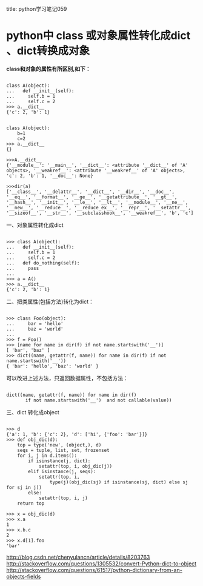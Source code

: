 title: python学习笔记059 

#  python中 class 或对象属性转化成dict 、dict转换成对象 
**class和对象的属性有所区别,如下：**
```

class A(object):  
...   def __init__(self):  
...     self.b = 1  
...     self.c = 2  
>>> a.__dict__  
{'c': 2, 'b': 1}

```
```

class A(object):  
	b=1
	c=2
>>> a.__dict__  
{}

>>>A.__dict__
{'__module__': '__main__', '__dict__': <attribute '__dict__' of 'A' objects>, '__weakref__': <attribute '__weakref__' of 'A' objects>, 'c': 2, 'b': 1, '__doc__': None}

>>>dir(a)
['__class__', '__delattr__', '__dict__', '__dir__', '__doc__', '__eq__', '__format__', '__ge__', '__getattribute__', '__gt__', '__hash__', '__init__', '__le__', '__lt__', '__module__', '__ne__', '__new__', '__reduce__', '__reduce_ex__', '__repr__', '__setattr__', '__sizeof__', '__str__', '__subclasshook__', '__weakref__', 'b', 'c']

```

 一、对象属性转化成dict 
```

>>> class A(object):  
...   def __init__(self):  
...     self.b = 1  
...     self.c = 2  
...   def do_nothing(self):  
...     pass  
...  
>>> a = A()  
>>> a.__dict__  
{'c': 2, 'b': 1}  

```

二、把类属性(包括方法)转化为dict：
```

>>> class Foo(object):  
...     bar = 'hello'  
...     baz = 'world'  
...  
>>> f = Foo()  
>>> [name for name in dir(f) if not name.startswith('__')]  
[ 'bar', 'baz' ]  
>>> dict((name, getattr(f, name)) for name in dir(f) if not name.startswith('__'))   
{ 'bar': 'hello', 'baz': 'world' }  

```
可以改进上述方法，只返回数据属性，不包括方法：
```

dict((name, getattr(f, name)) for name in dir(f)   
       if not name.startswith('__')  and not callable(value)) 

```

三、dict 转化成object
```

>>> d  
{'a': 1, 'b': {'c': 2}, 'd': ['hi', {'foo': 'bar'}]}  
>>> def obj_dic(d):  
    top = type('new', (object,), d)  
    seqs = tuple, list, set, frozenset  
    for i, j in d.items():  
        if isinstance(j, dict):  
            setattr(top, i, obj_dic(j))  
        elif isinstance(j, seqs):  
            setattr(top, i,   
                type(j)(obj_dic(sj) if isinstance(sj, dict) else sj for sj in j))  
        else:  
            setattr(top, i, j)  
    return top  
  
>>> x = obj_dic(d)  
>>> x.a  
1  
>>> x.b.c  
2  
>>> x.d[1].foo  
'bar'  

```

http://blog.csdn.net/chenyulancn/article/details/8203763
http://stackoverflow.com/questions/1305532/convert-Python-dict-to-object
http://stackoverflow.com/questions/61517/python-dictionary-from-an-objects-fields